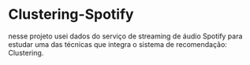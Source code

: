 # Clustering-Spotify
nesse projeto usei dados do serviço de streaming de áudio Spotify para estudar uma das técnicas que integra o sistema de recomendação: Clustering.
